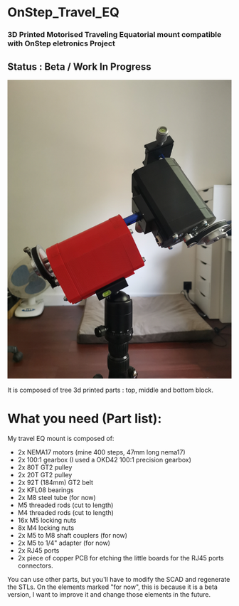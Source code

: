 # OnStep_Travel_EQ
### 3D Printed Motorised Traveling Equatorial mount compatible with OnStep eletronics Project
## Status : Beta / Work In Progress


![Travel EQ Image](https://github.com/ulysse31/OnStep_Travel_EQ/raw/master/gallery/main.jpg)

It is composed of tree 3d printed parts : top, middle and bottom block.

# What you need (Part list):
My travel EQ mount is composed of:
- 2x NEMA17 motors (mine 400 steps, 47mm long nema17)
- 2x 100:1 gearbox (I used a OKD42 100:1 precision gearbox)
- 2x 80T GT2 pulley
- 2x 20T GT2 pulley
- 2x 92T (184mm) GT2 belt
- 2x KFL08 bearings
- 2x M8 steel tube (for now)
- M5 threaded rods (cut to length)
- M4 threaded rods (cut to length)
- 16x M5 locking nuts
- 8x M4 locking nuts
- 2x M5 to M8 shaft couplers (for now)
- 2x M5 to 1/4" adapter (for now)
- 2x RJ45 ports
- 2x piece of copper PCB for etching the little boards for the RJ45 ports connectors.

You can use other parts, but you'll have to modify the SCAD and regenerate the STLs.
On the elements marked "for now", this is because it is a beta version, I want to improve it and change those elements in the future.


